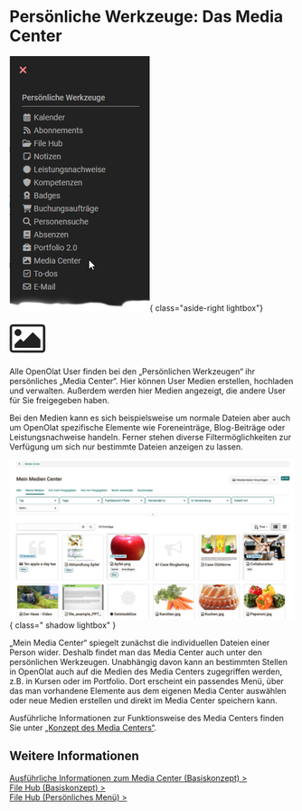 # Persönliche Werkzeuge: Das Media Center

![pers_menu_mediacenter_v1_de.png](assets/Media_Center_20.jpg){ class="aside-right lightbox"}

![icon_media_center.png](assets/icon_media_center.png)

Alle OpenOlat User finden bei den „Persönlichen Werkzeugen“ ihr persönliches „Media Center“.  Hier können User Medien erstellen, hochladen und verwalten. Außerdem werden hier Medien angezeigt, die andere User für Sie freigegeben haben. 

Bei den Medien kann es sich beispielsweise um normale Dateien aber auch um OpenOlat spezifische Elemente wie Foreneinträge, Blog-Beiträge oder Leistungsnachweise handeln. 
Ferner stehen diverse Filtermöglichkeiten zur Verfügung um sich nur bestimmte Dateien anzeigen zu lassen. 

![media_center_v1_de.png](assets/media_center_v1_de.png){ class=" shadow lightbox" }

„Mein Media Center“ spiegelt zunächst die individuellen Dateien einer Person wider. Deshalb findet man das Media Center auch unter den persönlichen Werkzeugen. Unabhängig davon kann an bestimmten Stellen in OpenOlat auch auf die Medien des Media Centers zugegriffen werden, z.B. in Kursen oder im Portfolio. Dort erscheint ein passendes Menü, über das man vorhandene Elemente aus dem eigenen Media Center auswählen oder neue Medien erstellen und direkt im Media Center speichern kann.

Ausführliche Informationen zur Funktionsweise des Media Centers finden Sie unter [„Konzept des Media Centers“](../basic_concepts/Media_Center_Concept.de.md).



## Weitere Informationen

[Ausführliche Informationen zum Media Center (Basiskonzept) >](../basic_concepts/Media_Center_Concept.de.md)<br>
[File Hub (Basiskonzept) >](../basic_concepts/File_Hub_Concept.de.md)<br>
[File Hub (Persönliches Menü) >](../personal_menu/File_Hub.de.md)<br>


